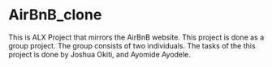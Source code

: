 # AirBnB_clone
 This is ALX Project that mirrors the AirBnB website. This project is done as a group project. The group consists of two individuals.
 The tasks of the this project is done by Joshua Okiti, and Ayomide Ayodele.
